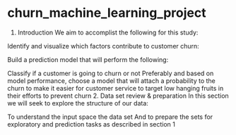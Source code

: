# churn_machine_learning_project
1. Introduction
We aim to accomplist the following for this study:

Identify and visualize which factors contribute to customer churn:

Build a prediction model that will perform the following:

Classify if a customer is going to churn or not
Preferably and based on model performance, choose a model that will attach a probability to the churn to make it easier for customer service to target low hanging fruits in their efforts to prevent churn
2. Data set review & preparation
In this section we will seek to explore the structure of our data:

To understand the input space the data set
And to prepare the sets for exploratory and prediction tasks as described in section 1
